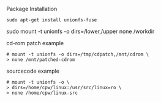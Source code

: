 
Package Installation

    sudo apt-get install unionfs-fuse

sudo mount -t unionfs -o dirs=/lower,/upper none /workdir

cd-rom patch example

    # mount -t unionfs -o dirs=/tmp/cdpatch,/mnt/cdrom \
    > none /mnt/patched-cdrom

sourcecode example

    # mount -t unionfs -o \
    > dirs=/home/cpw/linux:/usr/src/linux=ro \
    > none /home/cpw/linux-src